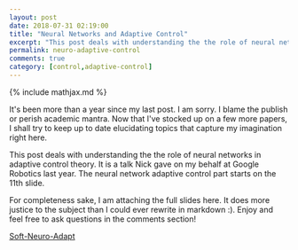 ```yaml
---
layout: post
date: 2018-07-31 02:19:00
title: "Neural Networks and Adaptive Control"
excerpt: "This post deals with understanding the the role of neural networks in adaptive control theory. It is mostly based on my oral presentation at 2017 IROS and at Google Robotics in Mountain View."
permalink: neuro-adaptive-control
comments: true
category: [control,adaptive-control]
---
```

{% include mathjax.md %}

It's been more than a year since my last post. I am sorry. I blame the publish or perish academic mantra. Now that I've stocked up on a few more papers, I shall try to keep up to date elucidating topics that capture my imagination right here.

This post deals with understanding the the role of neural networks in adaptive control theory. It is a talk Nick gave on my behalf at Google Robotics last year. The neural network adaptive control part starts on the 11th slide.

For completeness sake, I am attaching the full slides here. It does more justice to the subject than I could ever rewrite in markdown :). Enjoy and feel free to ask questions in the comments section!

[Soft-Neuro-Adapt](/assets/presentations/google.pdf)
